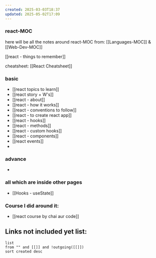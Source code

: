 ```yaml
---
created: 2025-03-03T18:37
updated: 2025-05-02T17:09
---
```


### react-MOC

here will be all the notes around react-MOC from: [[Languages-MOC]] & [[Web-Dev-MOC]]

[[react - things to remember]]

cheatsheet: [[React Cheatsheet]]

### basic

- [[react topics to learn]]
- [[react story + W's]]
- [[react - about]]
- [[react - how it works]]
- [[react - conventions to follow]]
- [[react - to create react app]]
- [[react - hooks]]
- [[react - methods]]
- [[react - custom hooks]]
- [[react - components]]
- [[react events]]
- 


### advance

- 


### all which are inside other pages

- [[Hooks - useState]]


### Course I did around it:

- [[react course by chai aur code]]



## **Links not included yet list:**
```dataview
list
from "" and [[]] and !outgoing([[]])
sort created desc
```
